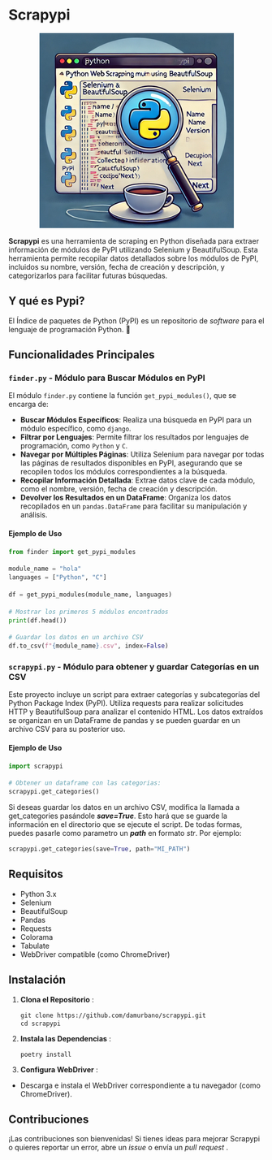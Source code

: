 # Scrapypi

<p align="center">
  <img src="../image/README/1725227622704.png" alt="Scrapypi" />
</p>

**Scrapypi** es una herramienta de scraping en Python diseñada para extraer información de módulos de PyPI utilizando Selenium y BeautifulSoup. Esta herramienta permite recopilar datos detallados sobre los módulos de PyPI, incluidos su nombre, versión, fecha de creación y descripción, y categorizarlos para facilitar futuras búsquedas.

## Y qué es Pypi?

El Índice de paquetes de Python (PyPI) es un repositorio de *software* para el lenguaje de programación Python. 🐍

## Funcionalidades Principales

### `finder.py` - Módulo para Buscar Módulos en PyPI

El módulo `finder.py` contiene la función `get_pypi_modules()`, que se encarga de:

- **Buscar Módulos Específicos**: Realiza una búsqueda en PyPI para un módulo específico, como `django`.
- **Filtrar por Lenguajes**: Permite filtrar los resultados por lenguajes de programación, como `Python` y `C`.
- **Navegar por Múltiples Páginas**: Utiliza Selenium para navegar por todas las páginas de resultados disponibles en PyPI, asegurando que se recopilen todos los módulos correspondientes a la búsqueda.
- **Recopilar Información Detallada**: Extrae datos clave de cada módulo, como el nombre, versión, fecha de creación y descripción.
- **Devolver los Resultados en un DataFrame**: Organiza los datos recopilados en un `pandas.DataFrame` para facilitar su manipulación y análisis.

#### Ejemplo de Uso

```python
from finder import get_pypi_modules

module_name = "hola"
languages = ["Python", "C"]

df = get_pypi_modules(module_name, languages)

# Mostrar los primeros 5 módulos encontrados
print(df.head())

# Guardar los datos en un archivo CSV
df.to_csv(f"{module_name}.csv", index=False)
```

### `scrapypi.py` - Módulo para obtener y guardar Categorías en un CSV

Este proyecto incluye un script para extraer categorías y subcategorías del Python Package Index (PyPI). Utiliza requests para realizar solicitudes HTTP y BeautifulSoup para analizar el contenido HTML. Los datos extraídos se organizan en un DataFrame de pandas y se pueden guardar en un archivo CSV para su posterior uso.

#### Ejemplo de Uso

```python
import scrapypi

# Obtener un dataframe con las categorias:
scrapypi.get_categories()

```

Si deseas guardar los datos en un archivo CSV, modifica la llamada a get_categories pasándole ***save=True***. Esto hará que se guarde la información en el directorio que se ejecute el script.
De todas formas, puedes pasarle como parametro un ***path*** en formato *str*.
Por ejemplo:

```python
scrapypi.get_categories(save=True, path="MI_PATH")
```

## Requisitos

* Python 3.x
* Selenium
* BeautifulSoup
* Pandas
* Requests
* Colorama
* Tabulate
* WebDriver compatible (como ChromeDriver)

## Instalación

1. **Clona el Repositorio** :

   ```
   git clone https://github.com/damurbano/scrapypi.git
   cd scrapypi
   ```
2. **Instala las Dependencias** :

   ```
   poetry install
   ```
3. **Configura WebDriver** :

* Descarga e instala el WebDriver correspondiente a tu navegador (como ChromeDriver).

## Contribuciones

¡Las contribuciones son bienvenidas! Si tienes ideas para mejorar Scrapypi o quieres reportar un error, abre un *issue* o envía un  *pull request* .
